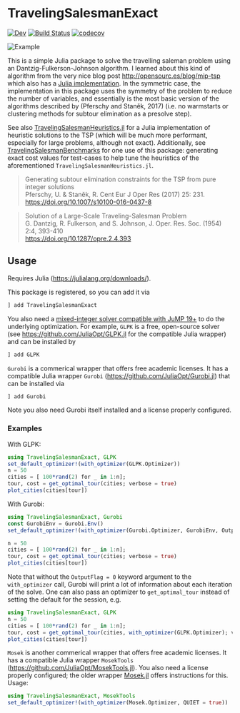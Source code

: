 # TravelingSalesmanExact

[![Dev](https://img.shields.io/badge/docs-dev-blue.svg)](https://ericphanson.github.io/TravelingSalesmanExact.jl/dev)
[![Build Status](https://travis-ci.com/ericphanson/TravelingSalesmanExact.jl.svg?branch=master)](https://travis-ci.com/ericphanson/TravelingSalesmanExact.jl)
[![codecov](https://codecov.io/gh/ericphanson/TravelingSalesmanExact.jl/branch/master/graph/badge.svg)](https://codecov.io/gh/ericphanson/TravelingSalesmanExact.jl)

![Example](example.svg)

This is a simple Julia package to solve the travelling saleman problem using an Dantzig-Fulkerson-Johnson algorithm. I learned about this kind of algorithm from the very nice blog post <http://opensourc.es/blog/mip-tsp> which also has a [Julia implementation](https://github.com/opensourcesblog/mip_tsp). In the symmetric case, the implementation in this package uses the symmetry of the problem to reduce the number of variables, and essentially is the most basic version of the algorithms described by (Pferschy and Staněk, 2017) (i.e. no warmstarts or clustering methods for subtour elimination as a presolve step).

See also [TravelingSalesmanHeuristics.jl](https://github.com/evanfields/TravelingSalesmanHeuristics.jl) for a Julia implementation of heuristic solutions to the TSP (which will be much more performant, especially for large problems, although not exact).
Additionally, see [TravelingSalesmanBenchmarks](https://github.com/ericphanson/TravelingSalesmanBenchmarks.jl) for one use of this package: generating exact cost values for test-cases to help tune the heuristics of the aforementioned `TravelingSalesmanHeuristics.jl`.

>Generating subtour elimination constraints for the TSP from pure integer solutions  
>Pferschy, U. & Staněk, R. Cent Eur J Oper Res (2017) 25: 231.  
><https://doi.org/10.1007/s10100-016-0437-8>


>Solution of a Large-Scale Traveling-Salesman Problem  
>G. Dantzig, R. Fulkerson, and S. Johnson, 	J. Oper. Res. Soc. (1954) 2:4, 393-410  
><https://doi.org/10.1287/opre.2.4.393>


## Usage

Requires Julia (<https://julialang.org/downloads/>).

This package is registered, so you can add it via

```julia
] add TravelingSalesmanExact
```

You also need a [mixed-integer solver compatible with JuMP 19+](http://www.juliaopt.org/JuMP.jl/v0.19.0/installation/#Getting-Solvers-1) to do the underlying optimization. For example, `GLPK` is a free, open-source solver (see <https://github.com/JuliaOpt/GLPK.jl> for the compatible Julia wrapper) and can be installed by

```julia
] add GLPK
```

`Gurobi` is a commerical wrapper that offers free academic licenses. It has a compatible Julia wrapper `Gurobi` (<https://github.com/JuliaOpt/Gurobi.jl>)
that can be installed via

```julia
] add Gurobi
```

Note you also need Gurobi itself installed and a license properly configured.

### Examples

With GLPK:

```julia
using TravelingSalesmanExact, GLPK
set_default_optimizer!(with_optimizer(GLPK.Optimizer))
n = 50
cities = [ 100*rand(2) for _ in 1:n];
tour, cost = get_optimal_tour(cities; verbose = true)
plot_cities(cities[tour])
```

With Gurobi:

```julia
using TravelingSalesmanExact, Gurobi
const GurobiEnv = Gurobi.Env()
set_default_optimizer!(with_optimizer(Gurobi.Optimizer, GurobiEnv, OutputFlag = 0))

n = 50
cities = [ 100*rand(2) for _ in 1:n];
tour, cost = get_optimal_tour(cities; verbose = true)
plot_cities(cities[tour])
```

Note that without the `OutputFlag = 0` keyword argument to the `with_optimizer` call, Gurobi will print a lot of information about each iteration of the solve. One can also pass an optimizer to `get_optimal_tour` instead of setting the default for the session, e.g.

```julia
using TravelingSalesmanExact, GLPK
n = 50
cities = [ 100*rand(2) for _ in 1:n];
tour, cost = get_optimal_tour(cities, with_optimizer(GLPK.Optimizer); verbose = true)
plot_cities(cities[tour])
```

`Mosek` is another commerical wrapper that offers free academic licenses. It has a compatible Julia wrapper `MosekTools` (<https://github.com/JuliaOpt/MosekTools.jl>). You also need a license properly configured; the older wrapper [Mosek.jl](https://github.com/JuliaOpt/Mosek.jl#installation) offers instructions for this. Usage:

```julia
using TravelingSalesmanExact, MosekTools
set_default_optimizer!(with_optimizer(Mosek.Optimizer, QUIET = true))
```
